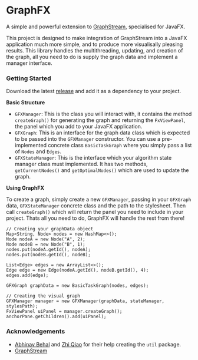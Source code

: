 # GraphFX

A simple and powerful extension to [GraphStream](http://graphstream-project.org/), specialised for JavaFX.

This project is designed to make integration of GraphStream into a JavaFX application much more simple, and to produce more visualisally pleasing results. This library handles the multithreading, updating, and creation of the graph, all you need to do is supply the graph data and implement a manager interface. 

### Getting Started
Download the latest [release](https://github.com/lukethompsxn/graphfx/releases) and add it as a dependency to your project. 

**Basic Structure**
- `GFXManager`: This is the class you will interact with, it contains the method `createGraph()` for generating the graph and returning the `FxViewPanel`, the panel which you add to your JavaFX application.
- `GFXGraph`: This is an interface for the graph data class which is expected to be passed into the `GFXManager` constructor. You can use a pre-implemented concrete class `BasicTaskGraph` where you simply pass a list of `Nodes` and `Edges`.
- `GFXStateManager`: This is the interface which your algorithm state manager class must implemented. It has two methods, `getCurrentNodes()` and `getOptimalNodes()` which are used to update the graph. 

**Using GraphFX**

To create a graph, simply create a new `GFXManager`, passing in your `GFXGraph` data, `GFXStateManager` concrete class and the path to the stylesheet. Then call `createGraph()` which will return the panel you need to include in your project. Thats all you need to do, GraphFX will handle the rest from there! 

```
// Creating your graphData object
Map<String, Node> nodes = new HashMap<>();
Node nodeA = new Node("A", 2);
Node nodeB = new Node("B", 1);
nodes.put(nodeA.getId(), nodeA);
nodes.put(nodeB.getId(), nodeB);

List<Edge> edges = new ArrayList<>();
Edge edge = new Edge(nodeA.getId(), nodeB.getId(), 4);
edges.add(edge);

GFXGraph graphData = new BasicTaskGraph(nodes, edges);
```
```
// Creating the visual graph 
GFXManager manager = new GFXManager(graphData, stateManager, stylesPath);
FxViewPanel uiPanel = manager.createGraph();
anchorPane.getChildren().add(uiPanel);
```

### Acknowledgements
- [Abhinav Behal](https://github.com/AbhinavBehal) and [Zhi Qiao](https://github.com/Z-Qi) for their help creating the `util` package.
- [GraphStream](http://graphstream-project.org/)
